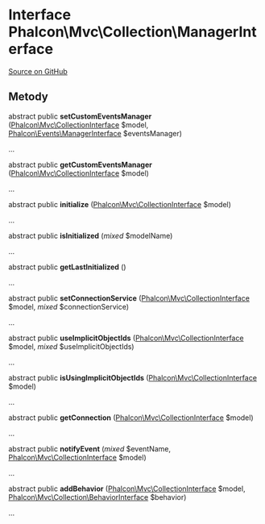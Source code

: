 # Interface **Phalcon\\Mvc\\Collection\\ManagerInterface**

<a href="https://github.com/phalcon/cphalcon/blob/master/phalcon/mvc/collection/managerinterface.zep" class="btn btn-default btn-sm">Source on GitHub</a>

## Metody

abstract public **setCustomEventsManager** ([Phalcon\Mvc\CollectionInterface](/[[language]]/[[version]]/api/Phalcon_Mvc_CollectionInterface) $model, [Phalcon\Events\ManagerInterface](/[[language]]/[[version]]/api/Phalcon_Events_ManagerInterface) $eventsManager)

...

abstract public **getCustomEventsManager** ([Phalcon\Mvc\CollectionInterface](/[[language]]/[[version]]/api/Phalcon_Mvc_CollectionInterface) $model)

...

abstract public **initialize** ([Phalcon\Mvc\CollectionInterface](/[[language]]/[[version]]/api/Phalcon_Mvc_CollectionInterface) $model)

...

abstract public **isInitialized** (*mixed* $modelName)

...

abstract public **getLastInitialized** ()

...

abstract public **setConnectionService** ([Phalcon\Mvc\CollectionInterface](/[[language]]/[[version]]/api/Phalcon_Mvc_CollectionInterface) $model, *mixed* $connectionService)

...

abstract public **useImplicitObjectIds** ([Phalcon\Mvc\CollectionInterface](/[[language]]/[[version]]/api/Phalcon_Mvc_CollectionInterface) $model, *mixed* $useImplicitObjectIds)

...

abstract public **isUsingImplicitObjectIds** ([Phalcon\Mvc\CollectionInterface](/[[language]]/[[version]]/api/Phalcon_Mvc_CollectionInterface) $model)

...

abstract public **getConnection** ([Phalcon\Mvc\CollectionInterface](/[[language]]/[[version]]/api/Phalcon_Mvc_CollectionInterface) $model)

...

abstract public **notifyEvent** (*mixed* $eventName, [Phalcon\Mvc\CollectionInterface](/[[language]]/[[version]]/api/Phalcon_Mvc_CollectionInterface) $model)

...

abstract public **addBehavior** ([Phalcon\Mvc\CollectionInterface](/[[language]]/[[version]]/api/Phalcon_Mvc_CollectionInterface) $model, [Phalcon\Mvc\Collection\BehaviorInterface](/[[language]]/[[version]]/api/Phalcon_Mvc_Collection_BehaviorInterface) $behavior)

...